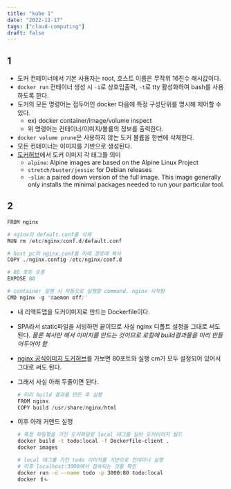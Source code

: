```yaml
---
title: "kube 1"
date: "2022-11-17"
tags: ["cloud-computing"]
draft: false
---
```


## 1

- 도커 컨테이너에서 기본 사용자는 root, 호스트 이름은 무작위 16진수 해시값이다.
- `docker run` 컨테이너 생성 시 `-i`로 상호입출력, `-t`로 tty 활성화하여 bash를 사용하도록 한다.
- 도커의 모든 명령어는 접두어인 docker 다음에 특정 구성단위를 명시해 제어할 수 있다.
  - ex) docker container/image/volume inspect
  - 위 명령어는 컨테이너/이미지/볼륨의 정보를 출력한다.
- `docker volume prune`은 사용하지 않는 도커 볼륨을 한번에 삭제한다.
- 모든 컨테이너는 이미지를 기반으로 생성된다.
- [도커허브](https://hub.docker.com/)에서 도커 이미지 각 태그들 의미
  - `alpine`: Alpine images are based on the Alpine Linux Project
  - `stretch/buster/jessie`: for Debian releases
  - `-slim`: a paired down version of the full image. This image generally only installs the minimal packages needed to run your particular tool.

## 2

```s
FROM nginx

# nginx의 default.conf를 삭제
RUN rm /etc/nginx/conf.d/default.conf

# host pc의 nginx.conf를 아래 경로에 복사
COPY ./nginx.config /etc/nginx/conf.d

# 80 포트 오픈
EXPOSE 80

# container 실행 시 자동으로 실행할 command. nginx 시작함
CMD nginx -g 'daemon off;'
```

- 내 리액트앱을 도커이미지로 만드는 Dockerfile이다.
- SPA라서 static파일을 서빙하면 끝이므로 사실 nginx 디폴트 설정을 그대로 써도 된다.
  _물론 복사만 해서 이미지를 만드는 것이므로 로컬에 build결과물을 미리 만들어두어야 함_
- [nginx 공식이미지 도커허브](https://hub.docker.com/_/nginx)를 가보면 80포트와 실행 cm가 모두 설정되어 있어서 그대로 써도 된다.
- 그래서 사실 아래 두줄이면 된다.
  ```s
  # 미리 build 결과물 만든 후 실행
  FROM nginx
  COPY build /usr/share/nginx/html
  ```
- 이후 아래 커맨드 실행

  ```sh
  # 특정 파일명을 가진 도커파일로 local 태그를 달아 도커이미지 빌드
  docker build -t todo:local -f Dockerfile-client .
  docker images

  # local 태그를 가진 todo 이미지를 기반으로 컨테이너 실행
  # 이후 localhost:3000에서 접속되는 것을 확인
  docker run -d --name todo -p 3000:80 todo:local
  docker ㅔㄴ
  ```
